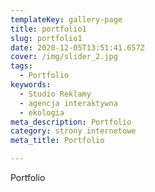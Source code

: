 ```yaml
---
templateKey: gallery-page
title: portfolio1
slug: portfolio1
date: 2020-12-05T13:51:41.657Z
cover: /img/slider_2.jpg
tags:
  - Portfolio
keywords:
  - Studio Reklamy
  - agencja interaktywna
  - ekologia
meta_description: Portfolio
category: strony internetowe
meta_title: Portfolio

---
```

Portfolio
